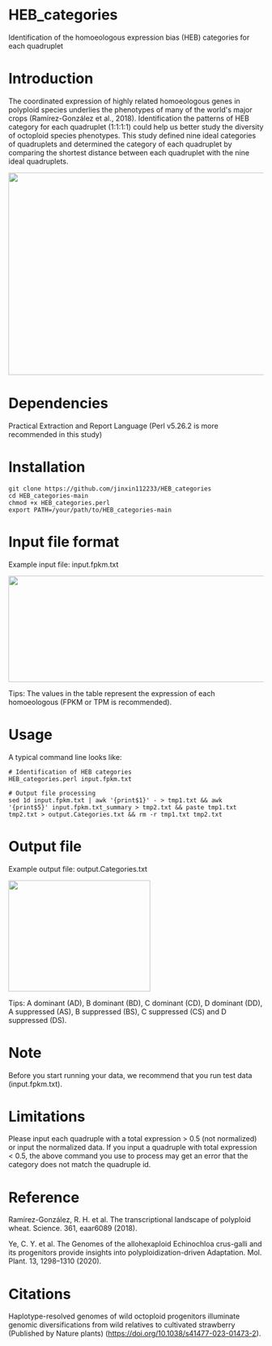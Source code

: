 # HEB_categories
Identification of the homoeologous expression bias (HEB) categories for each quadruplet

# Introduction
The coordinated expression of highly related homoeologous genes in polyploid species underlies the phenotypes of many of the world's major crops (Ramírez-González et al., 2018). Identification the patterns of HEB category for each quadruplet (1:1:1:1) could help us better study the diversity of octoploid species phenotypes. This study defined nine ideal categories of quadruplets and determined the category of each quadruplet by comparing the shortest distance between each quadruplet with the nine ideal quadruplets.

<img src="https://user-images.githubusercontent.com/72123585/233905753-b1a49b5f-1141-4503-9715-6ced46f03bb5.jpg" width="800" height="400">

# Dependencies
Practical Extraction and Report Language (Perl v5.26.2 is more recommended in this study)

# Installation

```
git clone https://github.com/jinxin112233/HEB_categories
cd HEB_categories-main
chmod +x HEB_categories.perl
export PATH=/your/path/to/HEB_categories-main
```

# Input file format
Example input file: input.fpkm.txt

<img src="https://user-images.githubusercontent.com/72123585/233907234-b5ca7e6b-8994-4b5a-bfd7-0f8a4d939e0a.png" width="620" height="210">

Tips: The values in the table represent the expression of each homoeologous (FPKM or TPM is recommended).

# Usage

A typical command line looks like:

```
# Identification of HEB categories
HEB_categories.perl input.fpkm.txt

# Output file processing
sed 1d input.fpkm.txt | awk '{print$1}' - > tmp1.txt && awk '{print$5}' input.fpkm.txt_summary > tmp2.txt && paste tmp1.txt tmp2.txt > output.Categories.txt && rm -r tmp1.txt tmp2.txt
```

# Output file
Example output file: output.Categories.txt

<img src="https://user-images.githubusercontent.com/72123585/233910231-3414cb9c-9fea-4f2e-8811-e248fe3ba233.png" width="280" height="220">

Tips: A dominant (AD), B dominant (BD), C dominant (CD), D dominant (DD), A suppressed (AS), B suppressed (BS), C suppressed (CS) and D suppressed (DS).

# Note
Before you start running your data, we recommend that you run test data (input.fpkm.txt).

# Limitations
Please input each quadruple with a total expression > 0.5 (not normalized) or input the normalized data. If you input a quadruple with total expression < 0.5, the above command you use to process may get an error that the category does not match the quadruple id.

# Reference
Ramírez-González, R. H. et al. The transcriptional landscape of polyploid wheat. Science. 361, eaar6089 (2018).

Ye, C. Y. et al. The Genomes of the allohexaploid Echinochloa crus-galli and its progenitors provide insights into polyploidization-driven Adaptation. Mol. Plant. 13, 1298–1310 (2020).

# Citations
Haplotype-resolved genomes of wild octoploid progenitors illuminate genomic diversifications from wild relatives to cultivated strawberry (Published by Nature plants) (https://doi.org/10.1038/s41477-023-01473-2).
